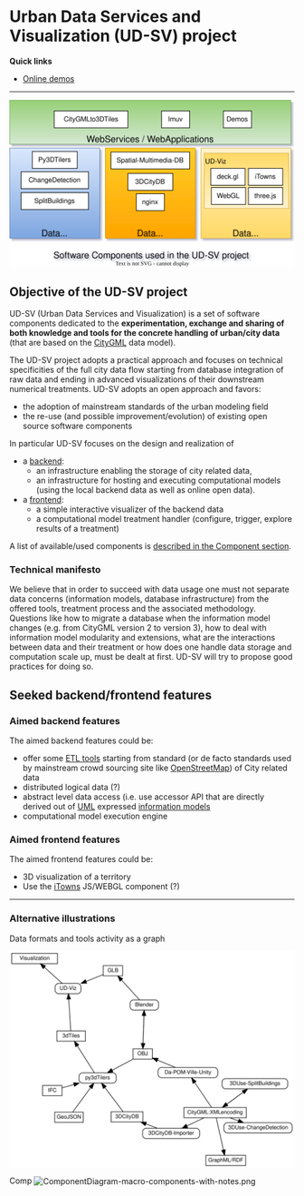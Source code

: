 # Urban Data Services and Visualization (UD-SV) project

<a name="top"></a>
**Quick links**

* [Online demos](https://projet.liris.cnrs.fr/vcity/demos/)

---

<img src="SoftwareComponents/Diagrams/ComponentSortedByCategories.svg"
     align=center
     alt="Components sorted by categories"
     width="600"
     border="0">

## Objective of the UD-SV project

UD-SV (Urban Data Services and Visualization) is a set of software components
dedicated to the **experimentation, exchange and sharing of both knowledge
and tools for the concrete handling of urban/city data** (that are based on
the [CityGML](https://en.wikipedia.org/wiki/CityGML) data model).

The UD-SV project adopts a practical approach and focuses on technical
specificities of the full city data flow starting from database integration
of raw data and ending in advanced visualizations of their downstream numerical
treatments. UD-SV adopts an open approach and favors:

* the adoption of mainstream standards of the urban modeling field
* the re-use (and possible improvement/evolution) of existing open source software components

In particular UD-SV focuses on the design and realization of

* a [backend](#aimed-backend-features):
  * an infrastructure enabling the storage of city related data,
  * an infrastructure for hosting and executing computational models (using the local backend data as well as online open data).  
* a [frontend](#aimed-frontend-features):
  * a simple interactive visualizer of the backend data
  * a computational model treatment handler (configure, trigger, explore results of a treatment)

A list of available/used components is [described in the Component section](https://github.com/VCityTeam/UD-SV/blob/master/SoftwareComponents/Readme.md).

### Technical manifesto

We believe that in order to succeed with data usage one must not separate data concerns (information models, database infrastructure) from the offered tools, treatment process and the associated methodology. Questions like how to migrate a database when the information model changes (e.g. from CityGML version 2 to version 3), how to deal with information model modularity and extensions, what are the interactions between data and their treatment or how does one handle data storage and computation scale up, must be dealt at first. UD-SV will try to propose good practices for doing so.

## Seeked backend/frontend features

### Aimed backend features

The aimed backend features could be:

* offer some [ETL tools](https://en.wikipedia.org/wiki/Extract,_transform,_load) starting from standard (or de facto standards used by mainstream crowd sourcing site like [OpenStreetMap](https://en.wikipedia.org/wiki/OpenStreetMap)) of City related data
* distributed logical data (?)
* abstract level data access (i.e. use accessor API that are directly derived out of [UML](https://en.wikipedia.org/wiki/Unified_Modeling_Language) expressed [information models](https://en.wikipedia.org/wiki/Information_model)  
* computational model execution engine

### Aimed frontend features

 The aimed frontend features could be:

* 3D visualization of a territory
* Use the [iTowns](http://www.itowns-project.org/) JS/WEBGL component (?)

---

### Alternative illustrations

Data formats and tools activity as a graph

<img src="Tools/Diagrams/ToolsFormatsFlowGraph/Tools_Formats_bipartite_graph_UML_activity_like.svg"
     align=center
     alt="ComponentDiagram-macro-components-with-notes.png"
     width="600"
     border="0">

Comp
<img src="SoftwareComponents/Diagrams/ComponentDiagram-macro-components-with-notes.png"
     align=center
     alt="ComponentDiagram-macro-components-with-notes.png"
     width="600"
     border="0">
